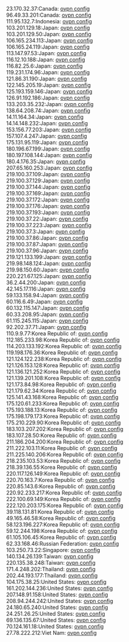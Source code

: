 23.170.32.37:Canada: [ovpn config](vpn/23_170_32_37.ovpn)  
96.49.33.201:Canada: [ovpn config](vpn/96_49_33_201.ovpn)  
111.95.132.7:Indonesia: [ovpn config](vpn/111_95_132_7.ovpn)  
103.201.129.18:Japan: [ovpn config](vpn/103_201_129_18.ovpn)  
103.201.129.50:Japan: [ovpn config](vpn/103_201_129_50.ovpn)  
106.165.234.113:Japan: [ovpn config](vpn/106_165_234_113.ovpn)  
106.165.24.119:Japan: [ovpn config](vpn/106_165_24_119.ovpn)  
113.147.97.53:Japan: [ovpn config](vpn/113_147_97_53.ovpn)  
116.12.10.188:Japan: [ovpn config](vpn/116_12_10_188.ovpn)  
116.82.25.6:Japan: [ovpn config](vpn/116_82_25_6.ovpn)  
119.231.174.96:Japan: [ovpn config](vpn/119_231_174_96.ovpn)  
121.86.31.190:Japan: [ovpn config](vpn/121_86_31_190.ovpn)  
122.145.205.19:Japan: [ovpn config](vpn/122_145_205_19.ovpn)  
125.193.159.146:Japan: [ovpn config](vpn/125_193_159_146.ovpn)  
126.91.192.186:Japan: [ovpn config](vpn/126_91_192_186.ovpn)  
133.203.35.232:Japan: [ovpn config](vpn/133_203_35_232.ovpn)  
138.64.208.74:Japan: [ovpn config](vpn/138_64_208_74.ovpn)  
14.11.164.34:Japan: [ovpn config](vpn/14_11_164_34.ovpn)  
14.14.148.232:Japan: [ovpn config](vpn/14_14_148_232.ovpn)  
153.156.77.203:Japan: [ovpn config](vpn/153_156_77_203.ovpn)  
157.107.4.247:Japan: [ovpn config](vpn/157_107_4_247.ovpn)  
175.131.95.119:Japan: [ovpn config](vpn/175_131_95_119.ovpn)  
180.196.67.199:Japan: [ovpn config](vpn/180_196_67_199.ovpn)  
180.197.108.144:Japan: [ovpn config](vpn/180_197_108_144.ovpn)  
180.4.176.35:Japan: [ovpn config](vpn/180_4_176_35.ovpn)  
207.65.160.253:Japan: [ovpn config](vpn/207_65_160_253.ovpn)  
219.100.37.109:Japan: [ovpn config](vpn/219_100_37_109.ovpn)  
219.100.37.129:Japan: [ovpn config](vpn/219_100_37_129.ovpn)  
219.100.37.144:Japan: [ovpn config](vpn/219_100_37_144.ovpn)  
219.100.37.169:Japan: [ovpn config](vpn/219_100_37_169.ovpn)  
219.100.37.172:Japan: [ovpn config](vpn/219_100_37_172.ovpn)  
219.100.37.176:Japan: [ovpn config](vpn/219_100_37_176.ovpn)  
219.100.37.193:Japan: [ovpn config](vpn/219_100_37_193.ovpn)  
219.100.37.22:Japan: [ovpn config](vpn/219_100_37_22.ovpn)  
219.100.37.223:Japan: [ovpn config](vpn/219_100_37_223.ovpn)  
219.100.37.3:Japan: [ovpn config](vpn/219_100_37_3.ovpn)  
219.100.37.86:Japan: [ovpn config](vpn/219_100_37_86.ovpn)  
219.100.37.87:Japan: [ovpn config](vpn/219_100_37_87.ovpn)  
219.100.37.96:Japan: [ovpn config](vpn/219_100_37_96.ovpn)  
219.121.133.199:Japan: [ovpn config](vpn/219_121_133_199.ovpn)  
219.98.148.124:Japan: [ovpn config](vpn/219_98_148_124.ovpn)  
219.98.150.60:Japan: [ovpn config](vpn/219_98_150_60.ovpn)  
220.221.67.125:Japan: [ovpn config](vpn/220_221_67_125.ovpn)  
36.2.44.200:Japan: [ovpn config](vpn/36_2_44_200.ovpn)  
42.145.17.116:Japan: [ovpn config](vpn/42_145_17_116.ovpn)  
59.133.158.94:Japan: [ovpn config](vpn/59_133_158_94.ovpn)  
60.116.6.49:Japan: [ovpn config](vpn/60_116_6_49.ovpn)  
60.132.115.147:Japan: [ovpn config](vpn/60_132_115_147.ovpn)  
60.33.208.95:Japan: [ovpn config](vpn/60_33_208_95.ovpn)  
61.115.245.115:Japan: [ovpn config](vpn/61_115_245_115.ovpn)  
92.202.37.71:Japan: [ovpn config](vpn/92_202_37_71.ovpn)  
110.9.9.77:Korea Republic of: [ovpn config](vpn/110_9_9_77.ovpn)  
112.185.233.98:Korea Republic of: [ovpn config](vpn/112_185_233_98.ovpn)  
114.203.133.192:Korea Republic of: [ovpn config](vpn/114_203_133_192.ovpn)  
119.198.176.36:Korea Republic of: [ovpn config](vpn/119_198_176_36.ovpn)  
121.124.122.238:Korea Republic of: [ovpn config](vpn/121_124_122_238.ovpn)  
121.126.153.128:Korea Republic of: [ovpn config](vpn/121_126_153_128.ovpn)  
121.136.121.252:Korea Republic of: [ovpn config](vpn/121_136_121_252.ovpn)  
121.139.201.108:Korea Republic of: [ovpn config](vpn/121_139_201_108.ovpn)  
121.173.84.98:Korea Republic of: [ovpn config](vpn/121_173_84_98.ovpn)  
121.179.62.34:Korea Republic of: [ovpn config](vpn/121_179_62_34.ovpn)  
125.141.43.168:Korea Republic of: [ovpn config](vpn/125_141_43_168.ovpn)  
175.120.61.233:Korea Republic of: [ovpn config](vpn/175_120_61_233.ovpn)  
175.193.188.13:Korea Republic of: [ovpn config](vpn/175_193_188_13.ovpn)  
175.198.179.173:Korea Republic of: [ovpn config](vpn/175_198_179_173.ovpn)  
175.210.229.90:Korea Republic of: [ovpn config](vpn/175_210_229_90.ovpn)  
183.103.207.202:Korea Republic of: [ovpn config](vpn/183_103_207_202.ovpn)  
183.107.28.50:Korea Republic of: [ovpn config](vpn/183_107_28_50.ovpn)  
211.186.204.200:Korea Republic of: [ovpn config](vpn/211_186_204_200.ovpn)  
211.222.103.11:Korea Republic of: [ovpn config](vpn/211_222_103_11.ovpn)  
211.225.140.206:Korea Republic of: [ovpn config](vpn/211_225_140_206.ovpn)  
218.235.103.53:Korea Republic of: [ovpn config](vpn/218_235_103_53.ovpn)  
218.39.136.55:Korea Republic of: [ovpn config](vpn/218_39_136_55.ovpn)  
220.117.126.149:Korea Republic of: [ovpn config](vpn/220_117_126_149.ovpn)  
220.70.163.7:Korea Republic of: [ovpn config](vpn/220_70_163_7.ovpn)  
220.85.143.6:Korea Republic of: [ovpn config](vpn/220_85_143_6.ovpn)  
220.92.233.217:Korea Republic of: [ovpn config](vpn/220_92_233_217.ovpn)  
222.100.69.149:Korea Republic of: [ovpn config](vpn/222_100_69_149.ovpn)  
222.120.203.175:Korea Republic of: [ovpn config](vpn/222_120_203_175.ovpn)  
39.118.131.81:Korea Republic of: [ovpn config](vpn/39_118_131_81.ovpn)  
49.165.46.58:Korea Republic of: [ovpn config](vpn/49_165_46_58.ovpn)  
58.123.196.227:Korea Republic of: [ovpn config](vpn/58_123_196_227.ovpn)  
59.12.244.198:Korea Republic of: [ovpn config](vpn/59_12_244_198.ovpn)  
61.105.106.45:Korea Republic of: [ovpn config](vpn/61_105_106_45.ovpn)  
62.33.168.46:Russian Federation: [ovpn config](vpn/62_33_168_46.ovpn)  
103.250.73.22:Singapore: [ovpn config](vpn/103_250_73_22.ovpn)  
140.134.26.139:Taiwan: [ovpn config](vpn/140_134_26_139.ovpn)  
220.135.38.248:Taiwan: [ovpn config](vpn/220_135_38_248.ovpn)  
171.4.248.202:Thailand: [ovpn config](vpn/171_4_248_202.ovpn)  
202.44.193.177:Thailand: [ovpn config](vpn/202_44_193_177.ovpn)  
104.175.38.25:United States: [ovpn config](vpn/104_175_38_25.ovpn)  
161.202.144.236:United States: [ovpn config](vpn/161_202_144_236.ovpn)  
207.148.91.158:United States: [ovpn config](vpn/207_148_91_158.ovpn)  
208.94.244.242:United States: [ovpn config](vpn/208_94_244_242.ovpn)  
24.180.65.240:United States: [ovpn config](vpn/24_180_65_240.ovpn)  
24.251.26.25:United States: [ovpn config](vpn/24_251_26_25.ovpn)  
69.136.135.67:United States: [ovpn config](vpn/69_136_135_67.ovpn)  
70.124.161.18:United States: [ovpn config](vpn/70_124_161_18.ovpn)  
27.78.222.212:Viet Nam: [ovpn config](vpn/27_78_222_212.ovpn)  
